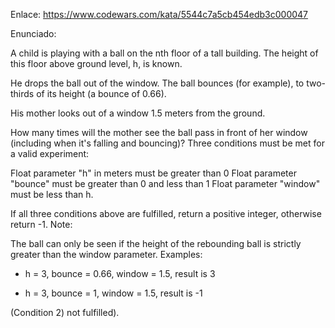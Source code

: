 Enlace: https://www.codewars.com/kata/5544c7a5cb454edb3c000047

Enunciado:

A child is playing with a ball on the nth floor of a tall building. The height of this floor above ground level, h, is known.

He drops the ball out of the window. The ball bounces (for example), to two-thirds of its height (a bounce of 0.66).

His mother looks out of a window 1.5 meters from the ground.

How many times will the mother see the ball pass in front of her window (including when it's falling and bouncing)?
Three conditions must be met for a valid experiment:

Float parameter "h" in meters must be greater than 0
Float parameter "bounce" must be greater than 0 and less than 1
Float parameter "window" must be less than h.

If all three conditions above are fulfilled, return a positive integer, otherwise return -1.
Note:

The ball can only be seen if the height of the rebounding ball is strictly greater than the window parameter.
Examples:

- h = 3, bounce = 0.66, window = 1.5, result is 3

- h = 3, bounce = 1, window = 1.5, result is -1 

(Condition 2) not fulfilled).